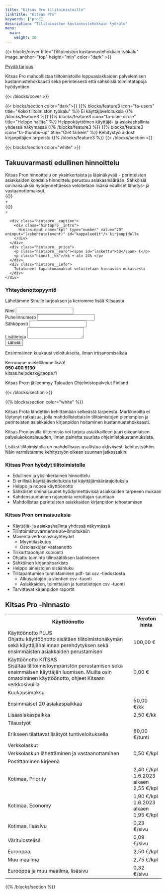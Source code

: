 ```yaml
---
title: "Kitsas Pro tilitoimistoille"
linkTitle: "Kitsas Pro"
keywords: ["pro"]
description: "Tilitoimiston kustannustehokkain työkalu"
menu:
  main:
    weight: 20
---
```

{{< blocks/cover title="Tilitoimiston kustannustehokkain työkalu" image_anchor="top" height="min" color="dark" >}}

<div class="mx-auto">
	<a class="btn btn-lg btn-primary mr-3 mb-4" href="#yhteys">
		Pyydä tarjous
	</a>
	<p class="lead">Kitsas Pro mahdollistaa tilitoimistoille loppuasiakkaiden palvelemisen kustannustehokkaasti sekä perinteisesti että sähköisiä toimintatapoja hyödyntäen</p>
</div>

{{< /blocks/cover >}}

{{< blocks/section color="dark">}}
{{% blocks/feature3 icon="fa-users" title="Koko tilitoimiston työkalu" %}}
Ei käyttäjäveloituksia
{{% /blocks/feature3 %}}
{{% blocks/feature3 icon="fa-user-circle" title="Helppo hallita" %}}
Helppokäyttöinen käyttäjä- ja asiakashallinta yhdessä näkymässä
{{% /blocks/feature3 %}}
{{% blocks/feature3 icon="fa-thumbs-up" title="Olet tärkein" %}}
Kehitystyö aidosti kirjanpitäjien tarpeista
{{% /blocks/feature3 %}}
{{< /blocks/section >}}

{{< blocks/section color="white" >}}
<article class="pro">
<h2>Takuuvarmasti edullinen hinnoittelu</h2>
Kitsas Pron hinnoittelu on yksinkertaista ja läpinäkyvää - perinteisten asiakkaiden kohdalla hinnoittelu perustuu asiakasmäärään.  Sähköisiä ominaisuuksia hyödynnettäessä veloitetaan lisäksi edulliset lähetys- ja vastaanottomaksut.

<form action="https://usebasin.com/f/ffb4c4e3de66" method="post">

<div class="row prohinnat">
	{{<hintapro title="Kitsas Pro" hinta="50" intro="Ensimmäiset 20 asiakaspaikkaa">}}
  <div class="prohintaoperaattori">+</div>
	{{<hintapro title="Kitsas Pro" hinta="2,50" intro="Lisäasiakaspaikka">}}
  <div class="prohintaoperaattori">=</div>
  <div class="col 3 hinta">
    <div class="hintapro__content">

      <div class="hintapro__caption">
        <div class="hintapro__intro">
          Hinta<input name="kpl" type="number" value="20" oninput="laskehinta(event)" id="kappaleedit"/> kirjanpidolla
        </div>
      </div>
      <div class="hintapro__price">
        <p class="hintapro__euro"><span id="laskettu">50</span> €</p>
        <p class="hinnat__kk">/kk + alv 24% </p>
      </div>
      <div class="hintapro__info">
        Totutuneet tapahtumamaksut veloitetaan hinnaston mukaisesti
      </div>
    </div>
  </div



<div class="lomakealue row">
  <div class="lomakealue__vasen col col-lg-8 col-sm-12">    
     <a name="yhteys">
      <h3>Yhteydenottopyyntö</h3>
     </a>
     <p>Lähetämme Sinulle tarjouksen ja kerromme lisää Kitsaasta</p>
      <div class="form-group">
        <label for="inputNimi">Nimi</label>
        <input name="nimi" type="text" class="form-control" id="inputNimi">
      </div>
      <div class="form-group">
        <label for="inputPuhelin">Puhelinnumero</label>
        <input name="puhelin" type="phone" class="form-control" id="inputPuhelin">
      </div>
      <div class="form-group">
        <label for="inputEmail">Sähköposti</label>
        <input name="email" type="email" class="form-control" id="inputEmail">
      </div>  
      <div class="form-group">
        <label for="inputExtra">Lisätietoja</label>
        <textarea class="form-control" id="inputExtra"></textarea>
      </div>        
      <button name="info" type="submit" class="btn btn-primary">Lähetä</button>   
  </div>
  <div class="lomakealue__info col col-lg-4 col-sm-12">
   <p>Ensimmäinen kuukausi veloituksetta, ilman irtisanomisaikaa</p>
   <p class="violetti">Kerromme mielellämme lisää!<br/>
   <b><span class="fa fa-phone"></span> 050 400 9130</b><br/>
   <span class="fa fa-envelope"></span> kitsas.helpdesk@taopa.fi <br/>   
   <p>Kitsas Pro:n jälleenmyy Talouden Ohjelmistopalvelut Finland</p>    

  </div>
</div>
</form>   
{{< /blocks/section >}}


{{% blocks/section color="white" %}}
<article class="pro">
<p>Kitsas Prota lähdettiin kehittämään selkeästä tarpeesta. Markkinoilta ei löytynyt ratkaisua, jolla mahdollistettaisiin tilitoimistojen pienempien ja perinteisten asiakkaiden kirjanpidon hoitaminen kustannustehokkaasti.</p>

<p>Kitsas Pron avulla tilitoimisto voi tarjota asiakkailleen juuri oikeanlaisen palvelukokonaisuuden, ilman painetta suurista ohjelmistokustannuksista.</p>

<p>Lisäksi tilitoimistolla on mahdollisuus osallistua aktiviisesti kehitystyöhön. Näin varmistamme kehitystyön oikean suunnan jatkossakin.</p>


<h3>Kitsas Pron hyödyt tilitoimistolle</h3>

- Edullinen ja yksinkertainen hinnoittelu
- Ei erillisiä käyttäjäveloituksia tai käyttäjämäärärajoituksia
- Helppo ja nopea käyttöönotto
- Sähköiset ominaisuudet hyödynnettävissä asiakkaiden tarpeeen mukaan
- Kahdensuuntainen rajanpinta verottajan suuntaan
- Mahdollistaa perinteisten asiakkaiden kirjanpidon tehostamisen

<h3>Kitsas Pron ominaisuuksia</h3>

- Käyttäjä- ja asiakashallinta yhdessä näkymässä
- Tilintoimistovarmenne alv-ilmoituksiin
- Maventa verkkolaskuyhteydet
  - Myyntilaskutus
  - Ostolaskujen vastaanotto
- Tilikarttapohjan kopiointi
- Ohjattu toiminto tilinpäätöksen laatimiseen
- Sähköinen kirjanpitoarkisto
- Helppo aineistojen sisäänluku
- Tilitapahtumien tunnistaminen pdf- tai csv -tiedostosta
  - Alkusaldojen ja vientien csv -tuonti
  - Asiakkaiden, toimittajien ja tuotetietojen csv -tuonti
- Tarvittavat kirjanpidon raportit
</article>


<article class="prohinnasto">
<h2>Kitsas Pro -hinnasto</h2>
<table style="margin-bottom: 2ex;">
  <tbody>  
  <tr class="text-white">
    <th class=""><i class="fa fa-play-circle"></i> Käyttöönotto</th>
    <th>Veroton hinta</th>
  </tr>  
   <tr>
     <td>Käyttöönotto PLUS<br/>Ohjattu käyttöönotto sisätäen tilitoimistonäkymän sekä käyttäjähallinnan perehdytyksen sekä ensimmäisten asiakkaiden perustamisen</td>
      <td><span class="txt-l">100,00</span> <span class="txt-top">&euro;</span></td>
    </tr>  
    <tr>
      <td>Käyttöönotto KITSAS<br/>Sisältää tilitoimistoympäristön perustamisen sekä ensimmäisen käyttäjän luomisen. Muilta osin omatoiminen käyttöönotto, ohjeet Kitsaan verkkosivuilla</td>
       <td><span class="txt-l">0,00</span> <span class="txt-top">&euro;</span></td>
     </tr>     
    <tr>
      <td colspan="2" class="sep"><i class="fa fa-calendar"></i> Kuukausimaksu</td>
    </tr>   
    <tr>
      <td>Ensimmäiset 20 asiakaspaikkaa</td>
       <td><span class="txt-l">50,00</span> <span class="txt-top">&euro;/kk</span></td>
     </tr>  
     <tr>
       <td>Lisäasiakaspaikka</td>
        <td><span class="txt-l">2,50</span> <span class="txt-top">&euro;/kk</span></td>
      </tr>  
      <tr>
        <td colspan="2" class="sep"><i class="fa fa-wrench"></i> Tilaustyöt</td>
      </tr>        
      <tr>
        <td>Erikseen tilattavat lisätyöt tuntiveloituksella</td>
         <td><span class="txt-l">80,00</span> <span class="txt-top">&euro;/tunti</span></td>
       </tr>  
  <tr>
    <td colspan="2" class="sep"><i class="fa fa-bolt"></i> Verkkolaskut</td>
  </tr>  
   <tr>
     <td>Verkkolaskun lähettäminen ja vastaanottaminen</td>
      <td class="default"><span class="txt-l">0,50</span> <span class="txt-top">&euro;/kpl</span></td>
    </tr>  
    <tr>
      <td colspan="2" class="sep"><i class="fa fa-envelope"></i> Postittaminen kirjeenä</td>
    </tr>   
    <td>Kotimaa, Priority</td>
     <td class="default"><span class="txt-l">2,40</span> <span class="txt-top">&euro;/kpl</span>
     <br/>1.6.2023 alkaen<br/>
     <span class="txt-l">2,55</span> <span class="txt-top">&euro;/kpl</span>
     </td>      
   </tr>  
   <tr>
     <td>Kotimaa, Economy</td>
      <td class="default"><span class="txt-l">1,90</span> <span class="txt-top">&euro;/kpl</span>
      <br/>1.6.2023 alkaen<br/>
      <span class="txt-l">1,95</span> <span class="txt-top">&euro;/kpl</span>
      </td>
    </tr>  
    <tr> 
      <tr>
        <td>Kotimaa, lisäsivu</td>
         <td><span class="txt-l">0,23</span> <span class="txt-top">&euro;/sivu</span></td>
       </tr>  
       <tr>
         <td>Väritulostelisä</td>
        <td><span class="txt-l">0,09</span> <span class="txt-top">&euro;/sivu</span></td>
      </tr>  
      <tr>
        <td>Eurooppa</td>
         <td><span class="txt-l">2,50</span> <span class="txt-top">&euro;/kpl</span></td>
       </tr>         
      <tr>
        <td>Muu maailma</td>
       <td><span class="txt-l">2,75</span> <span class="txt-top">&euro;/kpl</span></td>
     </tr>  
     <tr>
       <td>Eurooppa ja muu maailma, lisäsivu</td>
       <td><span class="txt-l">0,32</span> <span class="txt-top">&euro;/sivu</span></td>
    </tr>              
  </tbody>
</table>

</article>
{{% /blocks/section %}}
<script src="/js/hinnat.js" defer></script>
<script>
 function laskehinta(event) {   
   const lkm = parseInt(event.target.value)
   if( lkm ) {
     if( lkm <= 20) {
       $("#laskettu").text("50")
     } else {
       $("#laskettu").text((50 + (lkm-20) * 2.50).toFixed(2).replace(".",","))
     }
   } else {
     $("#laskettu").text("")
   }
   console.log(lkm)
 }
</script>
